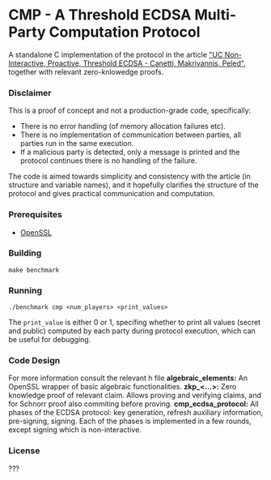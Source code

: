 # CMP - A Threshold ECDSA Multi-Party Computation Protocol

A standalone C implementation of the protocol in the article ["UC Non-Interactive, Proactive, Threshold ECDSA - Canetti, Makriyannis, Peled"](https://eprint.iacr.org/2020/492), together with relevant zero-knlowedge proofs.

### Disclaimer
This is a proof of concept and not a production-grade code, specifically:
* There is no error handling (of memory allocation failures etc).
* There is no implementation of communication between parties, all parties run in the same execution.
* If a malicious party is detected, only a message is printed and the protocol continues there is no handling of the failure.

The code is aimed towards simplicity and consistency with the article (in structure and variable names), and it hopefully clarifies the structure of the protocol and gives practical communication and computation.

### Prerequisites
* [OpenSSL](https://www.openssl.org/)

### Building

```
make benchmark
```

### Running

```
./benchmark cmp <num_players> <print_values>
```
The ```print_value``` is either 0 or 1, specifing whether to print all values (secret and public) computed by each party during protocol execution, which can be useful for debugging.

### Code Design
For more information consult the relevant h file
**algebraic_elements:**
An OpenSSL wrapper of basic algebraic functionalities.
**zkp_<...>:**
Zero knowledge proof of relevant claim. Allows proving and verifying claims, and for Schnorr proof also commiting before proving.
**cmp_ecdsa_protocol:**
All phases of the ECDSA protocol: key generation, refresh auxiliary information, pre-signing, signing.
Each of the phases is implemented in a few rounds, except signing which is non-interactive.


### License

???